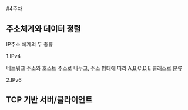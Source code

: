 #4주차

주소체계와 데이터 정렬
----
IP주소 체계의 두 종류

1.IPv4

네트워크 주소와 호스트 주소로 나누고, 주소 형태에 따라 A,B,C,D,E 클래스로 분류

2.IPv6

TCP 기반 서버/클라이언트
--
